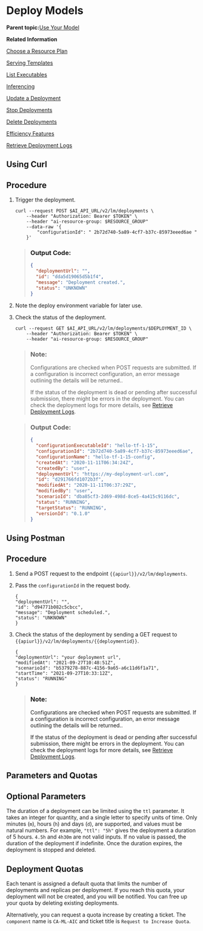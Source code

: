 <!-- loiodd16e8ef75654dde831e7b812688e4fa -->

# Deploy Models

**Parent topic:**[Use Your Model](use-your-model-7f93e8f.md "You deploy your AI learning model to run inferences against it.")

**Related Information**  


[Choose a Resource Plan](choose-a-resource-plan-abd672f.md "You can configure SAP AI Core to use different infrastructure resources for different tasks, based on demand. SAP AI Core provides several preconfigured infrastructure bundles called “resource plans” for this purpose.")

[Serving Templates](serving-templates-20a8667.md "You use serving templates to manage your serving instances at the level of the main tenant. Serving templates define how a model is to be deployed.")

[List Executables](list-executables-6af8e60.md "An executable is a reusable template that defines a workflow or pipeline for tasks such as training a machine learning model or creating a deployment. It contains placeholders for input artifacts (datasets or models) and parameters (custom key-pair values) that enable the template to be reused in different scenarios.. You can list all of the executables in a resource group and get details of specific executables from a resource group. Serving templates are mapped to deployment executables.")

[Inferencing](inferencing-e348ecf.md "")

[Update a Deployment](update-a-deployment-9789ddd.md "")

[Stop Deployments](stop-deployments-b7d2577.md " ")

[Delete Deployments](delete-deployments-0193d17.md " ")

[Efficiency Features](efficiency-features-9fad26a.md "Discover features of the SAP AI Core runtime that improve efficiency and help manage resource consumption.")

[Retrieve Deployment Logs](retrieve-deployment-logs-4c86b88.md "accessed in the deployment and execution logs.")

<a name="task_i3h_n13_tcc"/>

<!-- task\_i3h\_n13\_tcc -->

## Using Curl



<a name="task_i3h_n13_tcc__steps_klv_x3h_vcc"/>

## Procedure

1.  Trigger the deployment.

    ```
    curl --request POST $AI_API_URL/v2/lm/deployments \
        --header "Authorization: Bearer $TOKEN" \
        --header "ai-resource-group: $RESOURCE_GROUP"
        --data-raw '{
            "configurationId": " 2b72d740-5a89-4cf7-b37c-85973eeed6ae "
        }'
    
    ```

    > ### Output Code:  
    > ```json
    > {
    >   "deploymentUrl": "",
    >   "id": "dda5d19065d5b1f4",
    >   "message": "Deployment created.",
    >   "status": "UNKNOWN"
    > }
    > ```

2.  Note the deploy environment variable for later use.

3.  Check the status of the deployment.

    ```
    curl --request GET $AI_API_URL/v2/lm/deployments/$DEPLOYMENT_ID \
        --header "Authorization: Bearer $TOKEN" \
        --header "ai-resource-group: $RESOURCE_GROUP"   
    ```

    > ### Note:  
    > Configurations are checked when POST requests are submitted. If a configuration is incorrect configuration, an error message outlining the details will be returned..
    > 
    > If the status of the deployment is dead or pending after successful submission, there might be errors in the deployment. You can check the deployment logs for more details, see [Retrieve Deployment Logs](retrieve-deployment-logs-4c86b88.md).

    > ### Output Code:  
    > ```json
    > {
    >   "configurationExecutableId": "hello-tf-1-15",
    >   "configurationId": "2b72d740-5a89-4cf7-b37c-85973eeed6ae",
    >   "configurationName": "hello-tf-1-15-config",
    >   "createdAt": "2020-11-11T06:34:24Z",
    >   "createdBy": "user",
    >   "deploymentUrl": "https://my-deployment-url.com",
    >   "id": "d291766fd1072b3f",
    >   "modifiedAt": "2020-11-11T06:37:29Z",
    >   "modifiedBy": "user",
    >   "scenarioId": "dba85cf3-2d69-498d-8ce5-4a415c9116dc",
    >   "status": "RUNNING",
    >   "targetStatus": "RUNNING",
    >   "versionId": "0.1.0"
    > }
    > ```


<a name="task_cxf_n13_tcc"/>

<!-- task\_cxf\_n13\_tcc -->

## Using Postman



<a name="task_cxf_n13_tcc__steps_zkd_whh_vcc"/>

## Procedure

1.  Send a POST request to the endpoint `{{apiurl}}/v2/lm/deployments`.

2.  Pass the `configurationId` in the request body.

    ```
    {
    "deploymentUrl": "",
    "id": "d94771b082c5cbcc",
    "message": "Deployment scheduled.",
    "status": "UNKNOWN"
    }
    ```

3.  Check the status of the deployment by sending a GET request to `{{apiurl}}/v2/lm/deployments/{{deploymentid}}`.

    ```
    {
    "deploymentUrl": "your deployment url",
    "modifiedAt": "2021-09-27T10:48:51Z",
    "scenarioId": "b5379278-887c-4156-9a65-a6c11d6f1a71",
    "startTime": "2021-09-27T10:33:12Z",
    "status": "RUNNING"
    }
    ```

    > ### Note:  
    > Configurations are checked when POST requests are submitted. If a configuration is incorrect configuration, an error message outlining the details will be returned..
    > 
    > If the status of the deployment is dead or pending after successful submission, there might be errors in the deployment. You can check the deployment logs for more details, see [Retrieve Deployment Logs](retrieve-deployment-logs-4c86b88.md).


<a name="concept_z3s_f3h_vcc"/>

<!-- concept\_z3s\_f3h\_vcc -->

## Parameters and Quotas



<a name="concept_z3s_f3h_vcc__d89e1165"/>

## Optional Parameters

The duration of a deployment can be limited using the `ttl` parameter. It takes an integer for quantity, and a single letter to specify units of time. Only minutes \(`m`\), hours \(`h`\) and days \(`d`\), are supported, and values must be natural numbers. For example, `"ttl": "5h"` gives the deployment a duration of 5 hours. `4.5h` and `4h30m` are not valid inputs. If no value is passed, the duration of the deployment if indefinite. Once the duration expires, the deployment is stopped and deleted.



<a name="concept_z3s_f3h_vcc__d89e1196"/>

## Deployment Quotas

Each tenant is assigned a default quota that limits the number of deployments and replicas per deployment. If you reach this quota, your deployment will not be created, and you will be notified. You can free up your quota by deleting existing deployments.

Alternatively, you can request a quota increase by creating a ticket. The `component` name is `CA-ML-AIC` and ticket title is `Request to Increase Quota`.

